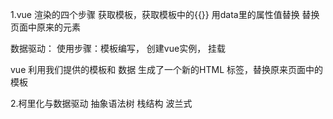 1.vue 渲染的四个步骤
  获取模板，获取模板中的{{}}
  用data里的属性值替换
  替换页面中原来的元素

数据驱动：
使用步骤：模板编写， 创建vue实例， 挂载

vue 利用我们提供的模板和 数据 生成了一个新的HTML 标签，替换原来页面中的模板


2.柯里化与数据驱动
抽象语法树
栈结构
波兰式
